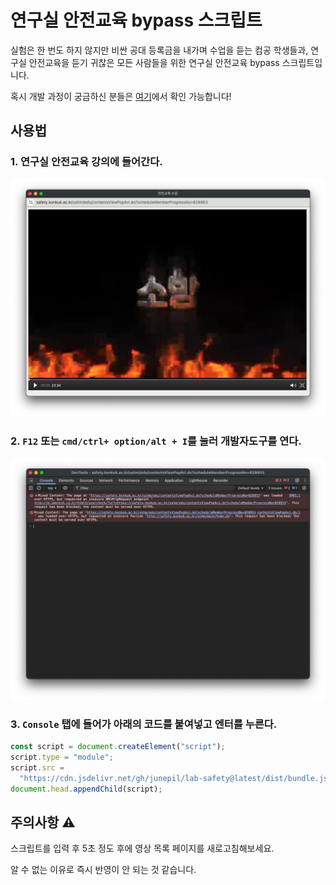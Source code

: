 # 연구실 안전교육 bypass 스크립트

실험은 한 번도 하지 않지만 비싼 공대 등록금을 내가며 수업을 듣는 컴공 학생들과, 연구실 안전교육을 듣기 귀찮은 모든 사람들을 위한 연구실 안전교육 bypass 스크립트입니다.

혹시 개발 과정이 궁금하신 분들은 [여기](https://velog.io/@pil0009/연구실-안전교육-스킵하기)에서 확인 가능합니다!

## 사용법

### 1. 연구실 안전교육 강의에 들어간다.

![alt text](asset/image-1.png)

### 2. `F12` 또는 `cmd/ctrl+ option/alt + I`를 눌러 개발자도구를 연다.

![alt text](asset/image-2.png)

### 3. `Console` 탭에 들어가 아래의 코드를 붙여넣고 엔터를 누른다.

```js
const script = document.createElement("script");
script.type = "module";
script.src =
  "https://cdn.jsdelivr.net/gh/junepil/lab-safety@latest/dist/bundle.js";
document.head.appendChild(script);
```

## 주의사항 ⚠️

스크립트를 입력 후 5초 정도 후에 영상 목록 페이지를 새로고침해보세요.

알 수 없는 이유로 즉시 반영이 안 되는 것 같습니다.

